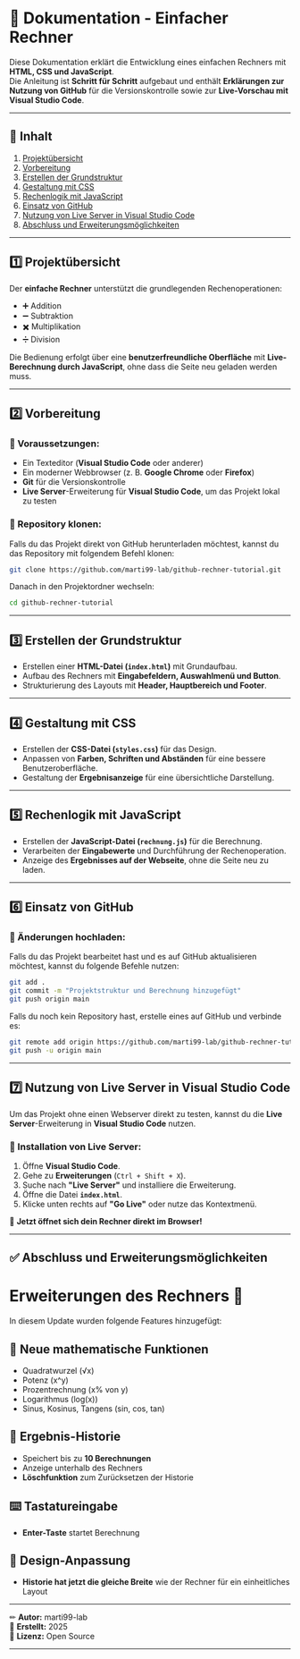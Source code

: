 # 📄 Dokumentation - Einfacher Rechner

Diese Dokumentation erklärt die Entwicklung eines einfachen Rechners mit **HTML, CSS und JavaScript**.  
Die Anleitung ist **Schritt für Schritt** aufgebaut und enthält **Erklärungen zur Nutzung von GitHub** für die Versionskontrolle sowie zur **Live-Vorschau mit Visual Studio Code**.

---

## 📌 Inhalt
1. [Projektübersicht](#projektübersicht)
2. [Vorbereitung](#vorbereitung)
3. [Erstellen der Grundstruktur](#erstellen-der-grundstruktur)
4. [Gestaltung mit CSS](#gestaltung-mit-css)
5. [Rechenlogik mit JavaScript](#rechenlogik-mit-javascript)
6. [Einsatz von GitHub](#einsatz-von-github)
7. [Nutzung von Live Server in Visual Studio Code](#nutzung-von-live-server-in-visual-studio-code)
8. [Abschluss und Erweiterungsmöglichkeiten](#abschluss-und-erweiterungsmöglichkeiten)

---

## 1️⃣ Projektübersicht

Der **einfache Rechner** unterstützt die grundlegenden Rechenoperationen:
- ➕ Addition
- ➖ Subtraktion
- ✖️ Multiplikation
- ➗ Division

Die Bedienung erfolgt über eine **benutzerfreundliche Oberfläche** mit **Live-Berechnung durch JavaScript**, ohne dass die Seite neu geladen werden muss.

---

## 2️⃣ Vorbereitung

### 🔹 Voraussetzungen:
- Ein Texteditor (**Visual Studio Code** oder anderer)
- Ein moderner Webbrowser (z. B. **Google Chrome** oder **Firefox**)
- **Git** für die Versionskontrolle
- **Live Server**-Erweiterung für **Visual Studio Code**, um das Projekt lokal zu testen

### 🔹 Repository klonen:
Falls du das Projekt direkt von GitHub herunterladen möchtest, kannst du das Repository mit folgendem Befehl klonen:

```bash
git clone https://github.com/marti99-lab/github-rechner-tutorial.git
```

Danach in den Projektordner wechseln:

```bash
cd github-rechner-tutorial
```

---

## 3️⃣ Erstellen der Grundstruktur

- Erstellen einer **HTML-Datei (`index.html`)** mit Grundaufbau.
- Aufbau des Rechners mit **Eingabefeldern, Auswahlmenü und Button**.
- Strukturierung des Layouts mit **Header, Hauptbereich und Footer**.

---

## 4️⃣ Gestaltung mit CSS

- Erstellen der **CSS-Datei (`styles.css`)** für das Design.
- Anpassen von **Farben, Schriften und Abständen** für eine bessere Benutzeroberfläche.
- Gestaltung der **Ergebnisanzeige** für eine übersichtliche Darstellung.

---

## 5️⃣ Rechenlogik mit JavaScript

- Erstellen der **JavaScript-Datei (`rechnung.js`)** für die Berechnung.
- Verarbeiten der **Eingabewerte** und Durchführung der Rechenoperation.
- Anzeige des **Ergebnisses auf der Webseite**, ohne die Seite neu zu laden.

---

## 6️⃣ Einsatz von GitHub

### 🔹 Änderungen hochladen:
Falls du das Projekt bearbeitet hast und es auf GitHub aktualisieren möchtest, kannst du folgende Befehle nutzen:

```bash
git add .
git commit -m "Projektstruktur und Berechnung hinzugefügt"
git push origin main
```

Falls du noch kein Repository hast, erstelle eines auf GitHub und verbinde es:

```bash
git remote add origin https://github.com/marti99-lab/github-rechner-tutorial.git
git push -u origin main
```

---

## 7️⃣ Nutzung von Live Server in Visual Studio Code

Um das Projekt ohne einen Webserver direkt zu testen, kannst du die **Live Server**-Erweiterung in **Visual Studio Code** nutzen.

### 🔹 Installation von Live Server:
1. Öffne **Visual Studio Code**.
2. Gehe zu **Erweiterungen** (`Ctrl + Shift + X`).
3. Suche nach **"Live Server"** und installiere die Erweiterung.
4. Öffne die Datei **`index.html`**.
5. Klicke unten rechts auf **"Go Live"** oder nutze das Kontextmenü.

🔹 **Jetzt öffnet sich dein Rechner direkt im Browser!**

---

## ✅ Abschluss und Erweiterungsmöglichkeiten

# Erweiterungen des Rechners 🚀

In diesem Update wurden folgende Features hinzugefügt:

## 🔢 Neue mathematische Funktionen
- Quadratwurzel (√x)
- Potenz (x^y)
- Prozentrechnung (x% von y)
- Logarithmus (log(x))
- Sinus, Kosinus, Tangens (sin, cos, tan)

## 📜 Ergebnis-Historie
- Speichert bis zu **10 Berechnungen**
- Anzeige unterhalb des Rechners
- **Löschfunktion** zum Zurücksetzen der Historie

## ⌨️ Tastatureingabe
- **Enter-Taste** startet Berechnung

## 🎨 Design-Anpassung
- **Historie hat jetzt die gleiche Breite** wie der Rechner für ein einheitliches Layout

---

✏ **Autor:** marti99-lab  
📅 **Erstellt:** 2025  
📌 **Lizenz:** Open Source  

---


